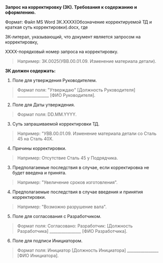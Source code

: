 **Запрос на корректировку (ЗК). Требования к содержанию и оформлению.**

Формат: Файл MS Word ЗК.XXXX(Обозначение корректируемой ТД и краткая суть корректировки).docx, где

ЗК-литерал, указывающий, что документ является запросом на корректировку,

XXXX-порядковый номер запроса на корректировку.
>Например: ЗК.0025(УВВ.00.01.09. Изменение материала детали).

**ЗК должен содержать:**

1.    Поле для утверждения Руководителем. 
>Формат поля: "Утверждаю" [Должность Руководителя]  ________________ [ФИО Руководителя].

2.    Поле для Даты утверждения. 
>Формат поля:  DD.MM.YYYY.

3.    Суть запрашиваемой корректировки ТД.
>Например: "УВВ.00.01.09. Изменение материала детали со Сталь 45 на Сталь 40Х.

4.    Причины корректировки.
>Например: Отсутствие Сталь 45 у Подрядчика.

3.    Предполагаемые последствия в случае, если корректировка не будет введена и принята.
>Например: "Увеличение сроков изготовления".

4.    Предполагаемые последствия в случае введения и принятия корректировки.
>Например: "Возможно разрушение вала".

5.    Поле для согласования с  Разработчиком.
>Формат поля: Согласовано: Разработчик: [Должность Разработчика]  ________________ [ФИО Разработчика]. 

6.    Поле для подписи Инициатором.
>Формат поля: Инициатор [Должность Инициатора]  ________________ [ФИО Инициатора].   
